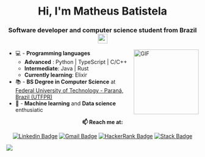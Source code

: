  
<h1 align="center">Hi, I'm Matheus Batistela</h1>
<h3 align="center">Software developer and computer science student from Brazil<img src="https://icons.iconarchive.com/icons/wikipedia/flags/1024/BR-Brazil-Flag-icon.png" width="25 style="vertical-align: bottom"/>  </h3>


<img align="right" alt="GIF" height="170px" src="https://i.imgur.com/7ois83S.gif" />

* 💻 - **Programming languages** 
	* **Advanced** : Python | TypeScript | C/C++
	* **Intermediate**: Java | Rust
	* **Currently learning**: Elixir
* 📚 - **BS Degree in Computer Science** at [Federal University of Technology - Paraná, Brazil (UTFPR)](http://www.utfpr.edu.br/campus/campomourao)
*  🌱 - **Machine learning** and **Data science** enthusiatic


<div align="center">
  
  **📫 Reach me at:**<br>

  [![Linkedin Badge](https://img.shields.io/badge/LinkedIn-0077B5?style=flat-square&logo=linkedin&logoColor=white)](https://www.linkedin.com/in/matheusbatistela/)
[![Gmail Badge](	https://img.shields.io/badge/Gmail-D14836?style=flat-square&logo=gmail&logoColor=white)](mailto:matheushenriquebatistela@gmai.com)
  [![HackerRank Badge](https://img.shields.io/badge/-Hackerrank-2EC866?style=flat-square&logo=HackerRank&logoColor=white)](https://www.hackerrank.com/matheusbatistela)
  [![Stack Badge](https://img.shields.io/badge/Stack_Overflow-FE7A16?style=flat-square&logo=stack-overflow&logoColor=white)](https://stackoverflow.com/users/14760537/matheus-batistela)

</div>

<a href="https://github.com/404"><img src="https://user-images.githubusercontent.com/73097560/115834477-dbab4500-a447-11eb-908a-139a6edaec5c.gif"></a>
